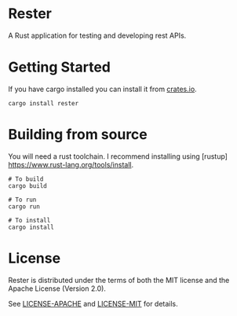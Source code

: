 # Rester

A Rust application for testing and developing rest APIs.

# Getting Started

If you have cargo installed you can install it from [crates.io](https://crates.io/crates/rester).
```shell
cargo install rester
```

# Building from source

You will need a rust toolchain. I recommend installing using [rustup] https://www.rust-lang.org/tools/install.

```shell
# To build
cargo build

# To run
cargo run

# To install
cargo install
```

# License

Rester is distributed under the terms of both the MIT license and the
Apache License (Version 2.0).

See [LICENSE-APACHE](LICENSE-APACHE) and [LICENSE-MIT](LICENSE-MIT) for details.
